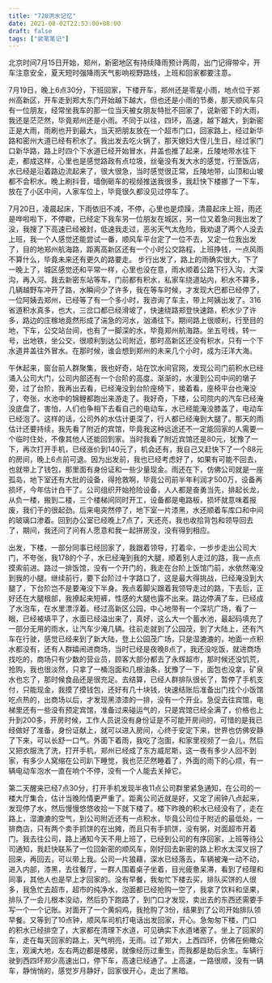 ```yaml
---
title: "720洪水记忆"
date: 2021-08-02T22:53:00+08:00
draft: false
tags: ["装笔笔记"]
---
```


北京时间7月15日开始，郑州，新密地区有持续降雨预计两周，出门记得带伞，开车注意安全，夏天短时强降雨天气影响视野路线，上班和回家都要注意。

7月19日，晚上6点30分，下班回家，下楼开车，郑州还是零星小雨，地点位于郑州高新区，开车走到郑大东门开始越下越大，但也还是小雨的节奏，那天顺风车只有一位朋友，经常坐我车的那一位当天被女朋友特批不回家了，说新密下的大雨，我还是茫茫然，毕竟郑州还是小雨。不同于以往，四环，高速，越下越大，到新密正是大雨，雨刷也开到最大，当天把朋友放在一个超市门口，回家路上，经过新华路和密州大道已经有积水了。我出发去吃火锅了，那天媳妇大侄儿生日，经过家门口新华路，路上时四个下水道已经开始冒水，井盖也推了起来，丘陵地带水往下走，都成这样，心里也是感觉路政有点垃圾，丝毫没有发大水的感觉，行至饭店，水已经是沿着路边流起来了，很大很急，当时感觉很正常，丘陵地带，山顶和山坡都不会积水。晚上刷抖音，墙倒砸车的视频推送我很多，我赶快下楼挪了一下车，放在了小区中间，人家车位上，毕竟很久都没见过停车了。

7月20日，凌晨起床，下雨依旧不减，不停，心里也是烦躁，清晨起床上班，雨还是哗啦啦下，不停歇，已经定下我车另一位朋友在城区，另一位又着急问我出发了没，我搜了下高速已经被封，低速我走过，恶劣天气太危险，我劝退了两个人没去上班，我一个人感觉还能尝试一番，顺风车平台定了一位不去，又定一位我出发了，目的地郑州航海路，距离高新区还有一个小时公交路程，上班挣钱，一点风雨不算什么，毕竟未来还有更久的路要走。
步行出发了，路上的雨确实很大，下了一晚上了，城区感觉还和平常一样，心里也没在意，雨水顺着公路下行入沟，大深沟，再入河。我去新密东站等车，门前都有积水，私家车绕道站内，积水不算多，几辆越野车冲开了路，水瞬间少了许多，我在等车时候，才发现大巴都已经停了，一位阿姨去郑州，已经等了有一个多小时，我咨询了车主，带上阿姨出发了。316省道积水真多，也大，三岔口都已经滑坡了，快速绕路郑登快速路，积水少了许多，路边的庄稼地竟然形成了湍急的河水，汹涌往下。期间路上很顺利，行至目的地，下车，公交站台间，也有了一脚深的水，毕竟郑州航海路。坐五号线，转一号，出地铁，坐公交，很顺利到达公司附近，那时高新区还没有积水，只有一个下水道井盖往外冒水。在那时候，谁会想到郑州的未来几个小时，成为汪洋大海。

午休起来，窗台前人群聚集，我也好奇，站在饮水间官网，发现公司门前积水已经涌入公司大门，公司内部还有一个台阶的高度。渐渐的，水漫到公司中间的墩子旁，过了台阶，我再出去看，已经淹没到台阶座椅下，接着看，座椅平台也淹没了，夸张，水池中的锦鲤都跑出来游走了。我好奇，下楼，公司院内的汽车已经淹没底盘了，害怕，人们也争相下去看自己的电动车，水已经能淹没膝盖了，电动车已经泡了。这样的话，公司外的水估计更深了，行人都已经淹到大腿了。那天的雨估计还要持续，我先看了附近的宾馆，毕竟我这种远途还不一定能回家的人需要一个临时住处，不像其他人还能回到家。当时我看了附近宾馆还是80元，犹豫了一下，再次打开手机，已经涨价到140元了，机会还有，我自己又赶快下了一个88元的房间，晚上6点前可退。因为出发前，我也已经考虑好了，如果有可能不回去，也就带上了钱包，那里面有身份证和一些少量现金。雨还在下，仿佛公司就是一座孤岛，地下室还有大批的设备，得抢救啊，毕竟公司前半年利润才500万，设备再损坏，今年估计白干了。公司组织开始抢险设备，人人都是奋勇当先，排起长龙，从负一楼，搬到二楼，三个楼梯间同时开工，设备都是电路板，损坏就意味着报废，我们干的很起劲。后来电突然停了，地下室一片漆黑，水还顺着车库口和中间的玻璃口渗着。回到办公室已经晚上7点了，天还亮，我也收拾背包和领导回去了，期间，我还问了问有人愿意和我一起拼房没，没有得到相应。

出发，下楼，一部分同事已经回家了，我跟着领导，打着伞，一步步走出公司大门，不夸张，我178的个子，水已经淹到我的大腿，顺着别人走过的路，我一点点摸索前进。路过一排饭馆，没有一个开门的，我走在台阶上饭馆门前，水依然淹没到我的小腿。继续前行，要下台阶过十字路口了，这是最大得挑战，已经淹没到大腿了，下台阶岂不是要淹没下半身。我点着脚尖跟着我领导走过的路，下去后，正好还在大腿根部，我撩起来短裤，性感的大腿也露不出来。路边停满了车，已经成了水泡车，在水里漂浮着。经过高新区公园，中心地带有一个深坑广场，看了一眼，已经被填平了，水面已经溢出来了，真好，这么大一个蓄水池，最起码填充了一部分无用的雨水，让汽车少淹几辆。往前走就到了公园茂，到了大陆上，还有汽车在行驶，感觉已经来到了新大陆，登上公园茂广场，只是湿漉漉的，地面一点积水都没有，还有人群嬉闹进商场，当时已经是夜晚8点了，我还没吃饭，就进商场找吃的，商场只有少数的营业员，顾客大部分都去了永辉超市，那时候还没饥荒，抢购，我也很淡然，只拿了一桶泡面和几根油条，犹豫了一下，面包也没拿，矿泉水也忘了，那时候食品还是很充足。去结算，已经人群排队很长了，暂停了手机支付，只能现金，我摸了摸钱包，还好有几十块钱，快速结账后准备出门找个小饭馆吃点热的，出商场以后，才发现黑漆漆的一排，没有一个开业。急促去往宾馆，电梯里还有一些没有预定宾馆，准备过来碰运气的，只是宾馆已经全满了，价格也上升到200多，开房时候，工作人员说没有身份证是不可能开房间的，可惜的是我已经做好了准备，身份证献上，就可以进入房间，心终于安定下来，世界也仿佛安静了下来，可以长舒一口气。外面下着雨，我吃了泡面，和家里视频了一会儿，然后又把衣服洗了洗，打开手机，郑州已经成了东方威尼斯，这一夜有多少人回不到家，有多少人窝缩在公司趴下睡觉，我也茫茫然睡着了，外面的雨下的心烦，有一辆电动车泡水一直在响个不停，没有一个人能去关掉它。

第二天醒来已经7点30分，打开手机发现半夜11点公司群里紧急通知，在公司的一楼大厅集合，估计当晚险情更严重了。距离公司近就是好，又定了闹钟八点起来，发现停了水，然后慢慢悠悠收拾一下就下楼了。楼下昨晚的积水已经没有了，走在路上，湿漉漉的空气，到公司附近还有一点积水，毕竟公司位于附近的最低处，一排商店，只有两个卖手抓饼的在出摊，而且只有手抓饼，没有粥，对面超市开着门。我去往公司，路上通知今天不用上班了，已经到公司的有序回家，上班等待公司通知，我赶快联系了一位回新密的顺风车，刚好回去新密的路上积水太深又拐了回来，再回去，可以带上我。公司一片狼藉，深水已经落去，车辆被淹一动不动，进入内部，漆黑，去往餐厅，一群人围着桌子坐着，目光疲惫呆滞，看到了经理和同事，其他人也是早上才回家的。没有早餐，我匆忙下楼去买，排队买饼的人很多，我急忙去超市，超市的纯净水，泡面都已经抢购一空了，我拿了饮料和坚果，排队了一会儿根本没动，然后扔下跑路了，到门口才发现，卖出去的东西还需要手写一个一个记账。对面开了一个黄焖鸡，我抢购了3份，结果到了公司开始排队领早餐。又等到了10点钟，顺风车司机打电话出发回家，开心。急匆匆下楼，门口的积水已经排空了，大家都在清理下水道，可见确实下水道堵塞了。坐上了回家的车，走在每天回家的路上，天气明亮，无雨。过了郑大，上西四环，仿佛在俯瞰众生，观澜大地，左右两边都是楼房，就像经历过重生，而我都是劫后余生。车辆行驶到西四环郑少高速出口，停下车，高速已经通了。上高速，一路很顺，没有一辆车，静悄悄的，感觉岁月静好，回家很开心，走出了黑暗。